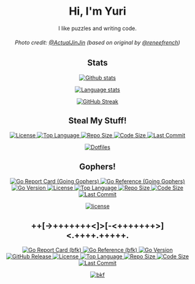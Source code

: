 <!-- Unless otherwise specified, (C) Yuri Norwood, under the Unlicense. -->

<!--
  Although I like to strictly adhear to a policy of only writing Markdown code
  within .md files, I'm making a unique exception here as this is a community
  facing file with the explicit purpose of being a personal profile.
-->

<h1 align="center">Hi, I'm Yuri</h1>

<p align="center">
  I like puzzles and writing code.
</p>

<h6 align="center">
  Photo credit: <a href="https://twitter.com/ActualJinJin">@ActualJinJin</a>
  (based on original by <a href="https://twitter.com/reneefrench">@reneefrench</a>)
</h6>

<h2 align="center">Stats</h2>

<p align="center">
  <a href="https://github.com/yuri-norwood">
    <img alt="Github stats" src="https://github-readme-stats.vercel.app/api?username=yuri-norwood&count_private=true&show_icons=true&theme=dark&include_all_commits=true&hide_border=true" />
  </a>
</p>

<p align="center">
  <a href="https://github.com/yuri-norwood">
    <img alt="Language stats" src="https://github-readme-stats.vercel.app/api/top-langs?username=yuri-norwood&count_private=true&show_icons=true&theme=dark&layout=compact&card_width=445&hide=css&langs_count=10&hide_border=true" />
  </a>
</p>

<p align="center">
  <a href="https://github.com/yuri-norwood">
    <img alt="GitHub Streak" src="https://github-readme-streak-stats.herokuapp.com/?user=yuri-norwood&theme=dark&hide_border=true" />
  </a>
</p>

<h2 align="center">Steal My Stuff!</h2>

<p align="center">
  <a href="https://github.com/yuri-norwood/dotfiles/blob/main/LICENSE">
    <img alt="License" src="https://img.shields.io/github/license/yuri-norwood/dotfiles" />
  </a>
  <a href="https://github.com/yuri-norwood/dotfiles">
    <img alt="Top Language" src="https://img.shields.io/github/languages/top/yuri-norwood/dotfiles" />
  </a>
  <a href="https://github.com/yuri-norwood/dotfiles/archive/main.tar.gz">
    <img alt="Repo Size" src="https://img.shields.io/github/repo-size/yuri-norwood/dotfiles" />
  </a>
  <a href="https://github.com/yuri-norwood/dotfiles">
    <img alt="Code Size" src="https://img.shields.io/github/languages/code-size/yuri-norwood/dotfiles" />
  </a>
  <!--a href="https://github.com/yuri-norwood/dotfiles/commits">
    <img alt="Commit Activity" src="https://img.shields.io/github/commit-activity/w/yuri-norwood/dotfiles" />
  </a-->
  <a href="https://github.com/yuri-norwood/dotfiles/commits">
    <img alt="Last Commit" src="https://img.shields.io/github/last-commit/yuri-norwood/dotfiles" />
  </a>
</p>

<p align="center">
  <a href="https://github.com/yuri-norwood/dotfiles">
    <img alt="Dotfiles" src="https://github-readme-stats.vercel.app/api/pin/?username=yuri-norwood&repo=dotfiles&theme=dark" />
  </a>
</p>

<h2 align="center">Gophers!</h2>

<p align="center">
  <a href="https://goreportcard.com/report/github.com/yuri-norwood/license">
    <img alt="Go Report Card (Going Gophers)" src="https://goreportcard.com/badge/github.com/yuri-norwood/license" />
  </a>
  <a href="https://pkg.go.dev/github.com/yuri-norwood/license">
    <img alt="Go Reference (Going Gophers)" src="https://pkg.go.dev/badge/github.com/yuri-norwood/license.svg" />
  </a>
  <a href="https://github.com/yuri-norwood/license/blob/master/go.mod">
    <img alt="Go Version" src="https://img.shields.io/github/go-mod/go-version/yuri-norwood/license" />
  </a>
  <a href="https://github.com/yuri-norwood/license/blob/master/LICENSE">
    <img alt="License" src="https://img.shields.io/badge/license-MIT-blue" />
  </a>
  <a href="https://github.com/yuri-norwood/license">
    <img alt="Top Language" src="https://img.shields.io/github/languages/top/yuri-norwood/license" />
  </a>
  <a href="https://github.com/yuri-norwood/license/archive/master.tar.gz">
    <img alt="Repo Size" src="https://img.shields.io/github/repo-size/yuri-norwood/license" />
  </a>
  <a href="https://github.com/yuri-norwood/license">
    <img alt="Code Size" src="https://img.shields.io/github/languages/code-size/yuri-norwood/license" />
  </a>
  <!--a href="https://github.com/yuri-norwood/license/commits">
    <img alt="Commit Activity" src="https://img.shields.io/github/commit-activity/w/yuri-norwood/license" />
  </a-->
  <a href="https://github.com/yuri-norwood/license/commits">
    <img alt="Last Commit" src="https://img.shields.io/github/last-commit/yuri-norwood/license" />
  </a>
</p>

<p align="center">
  <a href="https://github.com/yuri-norwood/license">
    <img alt="license" src="https://github-readme-stats.vercel.app/api/pin/?username=yuri-norwood&repo=license&theme=dark" />
  </a>
</p>

<h2 align="center">++[->+++++++<]>[-<+++++++>]<.++++.+++++.</h2>

<p align="center">
  <a href="https://goreportcard.com/report/github.com/yuri-norwood/bfk">
    <img alt="Go Report Card (bfk)" src="https://goreportcard.com/badge/github.com/yuri-norwood/bfk" />
  </a>
  <a href="https://pkg.go.dev/github.com/yuri-norwood/bfk">
    <img alt="Go Reference (bfk)" src="https://pkg.go.dev/badge/github.com/yuri-norwood/bfk.svg" />
  </a>
  <a href="https://github.com/yuri-norwood/bfk/blob/main/go.mod">
    <img alt="Go Version" src="https://img.shields.io/github/go-mod/go-version/yuri-norwood/bfk" />
  </a>
  <a href="https://github.com/yuri-norwood/bfk/releases/latest">
    <img alt="GitHub Release" src="https://img.shields.io/github/v/release/yuri-norwood/bfk?include_prereleases" />
  </a>
  <a href="https://github.com/yuri-norwood/bfk/blob/main/LICENSE">
    <img alt="License" src="https://img.shields.io/github/license/yuri-norwood/bfk" />
  </a>
  <a href="https://github.com/yuri-norwood/bfk">
    <img alt="Top Language" src="https://img.shields.io/github/languages/top/yuri-norwood/bfk" />
  </a>
  <a href="https://github.com/yuri-norwood/bfk/archive/main.tar.gz">
    <img alt="Repo Size" src="https://img.shields.io/github/repo-size/yuri-norwood/bfk" />
  </a>
  <a href="https://github.com/yuri-norwood/bfk">
    <img alt="Code Size" src="https://img.shields.io/github/languages/code-size/yuri-norwood/bfk" />
  </a>
  <!--a href="https://github.com/yuri-norwood/bfk/commits">
    <img alt="Commit Activity" src="https://img.shields.io/github/commit-activity/w/yuri-norwood/bfk" />
  </a-->
  <a href="https://github.com/yuri-norwood/bfk/commits">
    <img alt="Last Commit" src="https://img.shields.io/github/last-commit/yuri-norwood/bfk" />
  </a>
</p>

<p align="center">
  <a href="https://github.com/yuri-norwood/bfk">
    <img alt="bkf" src="https://github-readme-stats.vercel.app/api/pin/?username=yuri-norwood&repo=bfk&theme=dark" />
  </a>
</p>
